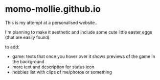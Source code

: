 # momo-mollie.github.io

This is my attempt at a personalised website..

I'm planning to make it aesthetic and include some cute little easter eggs (that are easily found)

to add:
- game: texts that once you hover over it shows previews of the game in the background
- more text and description for status icon
- hobbies list with clips of me/photos or something
